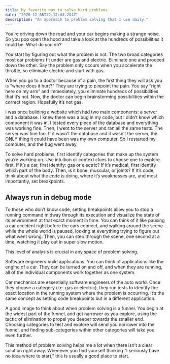```yaml
---
title: My favorite way to solve hard problems
date: "2020-12-08T22:12:03.284Z"
description: "An approach to problem solving that I use daily."
---
```


You’re driving down the road and your car begins making a strange noise. So you pop open the hood and take a look at the hundreds of possibilities it could be. What do you do?

You start by figuring out what the problem is not. The two broad categories most car problems fit under are gas and electric. Eliminate one and proceed down the other. Say the problem only occurs when you accelerate the throttle, so eliminate electric and start with gas. 

When you go to a doctor because of a pain, the first thing they will ask you is “where does it hurt?” They are trying to pinpoint the pain. You say “right here on my arm” and immediately, you eliminate hundreds of possibilities that it’s not. Now, the doctor can begin brainstorming possibilities within the correct region. Hopefully it’s not gas.

I was once building a website which had two main components: a server and a database. I knew there was a bug in my code, but I didn’t know which component it was in. I tested every piece of the database and everything was working fine. Then, I went to the server and ran all the same tests. The server was fine too. If it wasn’t the database and it wasn’t the server, the ONLY thing it could have been was my own computer. So I restarted my computer, and the bug went away.

To solve hard problems, first identify categories that make up the system you’re working on. Use intuition or context clues to choose one to explore first. If it’s a car, first identify: gas or electric? If it’s medical, first identify which part of the body. Then, is it bone, muscular, or joints? If it’s code, think about what the code is doing, where it’s weaknesses are, and most importantly, set breakpoints.

## Always run in debug mode

To those who don’t know code, setting breakpoints allow you to stop a running command midway through its execution and visualize the state of its environment at that exact moment in time. You can think of it like pausing a car accident right before the cars connect, and walking around the scene while the whole world is paused, looking at everything trying to figure out what went wrong. Then, you can step through the scene, one second at a time, watching it play out in super slow motion.

This level of analysis is crucial in any space of problem solving. 

Software engineers build applications. You can think of applications like the engine of a car. They can be turned on and off, and when they are running, all of the individual components work together as one system. 

Car mechanics are essentially software engineers of the auto world. Once they choose a category (i.e. gas or electric), they run tests to identify the exact location in the running system where the problem is occurring. It’s the same concept as setting code breakpoints but in a different application.

A good image to think about when problem solving is a funnel. You begin at the widest part of the funnel, and get narrower as you explore, using the tactic of elimination to propel you deeper towards the smaller end. Choosing categories to test and explore will send you narrower into the funnel, and finding sub-categories within other categories will take you even further. 

This method of problem solving helps me a lot when there isn’t a clear solution right away. Whenever you find yourself thinking “I seriously have no idea where to start,” this is usually a good place to start.